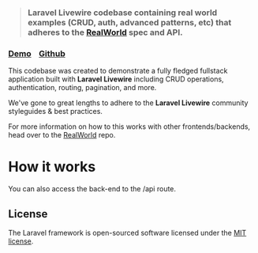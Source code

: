 > ### Laravel Livewire codebase containing real world examples (CRUD, auth, advanced patterns, etc) that adheres to the [RealWorld](https://github.com/gothinkster/realworld) spec and API.


### [Demo](https://realworld.sawirstudio.com)&nbsp;&nbsp;&nbsp;&nbsp;[Github](https://github.com/sawirricardo/realworld-tall-app)


This codebase was created to demonstrate a fully fledged fullstack application built with **Laravel Livewire** including CRUD operations, authentication, routing, pagination, and more.

We've gone to great lengths to adhere to the **Laravel Livewire** community styleguides & best practices.

For more information on how to this works with other frontends/backends, head over to the [RealWorld](https://github.com/gothinkster/realworld) repo.


# How it works
You can also access the back-end to the /api route.

## License

The Laravel framework is open-sourced software licensed under the [MIT license](https://opensource.org/licenses/MIT).

